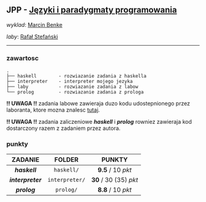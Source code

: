 ## JPP - [Języki i paradygmaty programowania](https://usosweb.uw.edu.pl/kontroler.php?_action=katalog2/przedmioty/pokazPrzedmiot&prz_kod=1000-216bJPP)

_wyklad_: [Marcin Benke](https://usosweb.uw.edu.pl/kontroler.php?_action=katalog2/osoby/pokazOsobe&os_id=265)

_laby_: [Rafał Stefański](https://usosweb.uw.edu.pl/kontroler.php?_action=katalog2/osoby/pokazOsobe&os_id=251595)

---

### zawartosc

```
.
├── haskell        - rozwiazanie zadania z haskella
├── interpreter    - interpreter mojego jezyka
├── laby           - rozwiazanie zadania z labow
└── prolog         - rozwiazanie zadania z prologa
```

**!! UWAGA !!** zadania labowe zawieraja duzo kodu udostepnionego przez laboranta, ktore mozna znalesc [tutaj](https://sites.google.com/view/rafal-stefanski/jpp2021?authuser=0).

**!! UWAGA !!** zadania zaliczeniowe **_haskell_** i **_prolog_** rowniez zawieraja kod dostarczony razem z zadaniem przez autora.

### punkty

| ZADANIE           | FOLDER         | PUNKTY                 |
| :---------------: | :------------: |:---------------------: |
| **_haskell_**     | `haskell/`     | **9.5** / 10 _pkt_     |
| **_interpreter_** | `interpreter/` | **30** / 30 (35) _pkt_ |
| **_prolog_**      | `prolog/`      | **8.8** / 10 _pkt_     |
